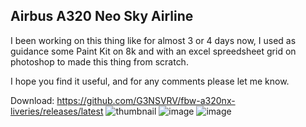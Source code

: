 ## Airbus A320 Neo Sky Airline
I been working on this thing like for almost 3 or 4 days now, I used as guidance some Paint Kit on 8k and with an excel spreedsheet grid on photoshop to made this thing from scratch.

I hope you find it useful, and for any comments please let me know.

Download: https://github.com/G3NSVRV/fbw-a320nx-liveries/releases/latest
![thumbnail](https://user-images.githubusercontent.com/11720535/142300015-57f1dde5-293a-4ebf-9810-ac8073648e76.jpg)
![image](https://user-images.githubusercontent.com/11720535/142284903-283fe6fb-5cde-41e3-9457-e7b8d7c9672d.png)
![image](https://user-images.githubusercontent.com/11720535/142296745-4d79e70e-ee59-4c71-9980-2ed78c3eee2b.png)
